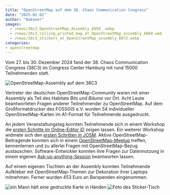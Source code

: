 ```yaml
---
title: "OpenStreetMap auf dem 38. Chaos Communication Congress"
date: "2025-01-02"
author: "Nakaner"
images:
  - /news/38c3_OpenStreetMap_Assembly_6059_.webp
  - /news/38c3_rolling_printed_map_at_OpenStreetMap_assembly_6068.web
  - /news/38c3_stickers_at_OpenStreetMap_assembly_6072.webp
categories:
- openstreetmap
---
```


Vom 27. bis 30. Dezember 2024 fand der 38. Chaos Communication Congress (38C3) im Congress Center Hamburg mit rund 15000 Teilnehmenden statt.

![OpenStreetMap-Assembly auf dem 38C3](/news/38c3_OpenStreetMap_Assembly_6059_.webp)

Vertreter der deutschen OpenStreetMap-Community waren mit einer Assembly als Teil des Habitats *Bits und Bäume* vor Ort. Acht Leute beantworteten
Fragen anderer Teilnehmender zu OpenStreetMap. Auf dem Großformatdrucker des FOSSGIS e.V. wurden 54 individueller OpenStreetMap-Karten im A1-Format für Teilnehmende ausgedruckt.

An jedem Veranstaltungstag konnten Teilnehmende sich in einem Workshop die [ersten Schritte im Online-Editor iD](https://events.ccc.de/congress/2024/hub/de/event/0-einstieg-in-openstreetmap-mit-dem-online-editor-id/) zeigen lassen. Ein weiterer Workshop widmete sich den [ersten Schritten in
JOSM](https://events.ccc.de/congress/2024/hub/de/event/einstieg-in-josm-fr-fortgeschrittene-openstreetmapper/). Aktive OpenStreetMap-Beitragende konnten sich in einem [OpenStreetMap-Meetup](https://events.ccc.de/congress/2024/hub/de/event/openstreetmap-meetup/) treffen, kennenlernen und zu allerlei Fragen mit OpenStreetMap-Bezug austauschen.
Software-Entwickler konnten ihre Fragen zur Datennutzung in einem eigenen [Ask-us-anything-Session](https://events.ccc.de/congress/2024/hub/de/event/openstreetmap-software-development-ask-us-anything/) beantworten lassen.

Auf einem eigenen Tischlein an der Assembly konnten Teilnehmende Aufkleber mit OpenStreetMap-Themen zur Dekoration ihrer Laptops mitnehmen.
Ferner wurden 453 Euro an Barspenden eingenommen.

![ein Mann hält eine gedruckte Karte in Händen](/news/38c3_rolling_printed_map_at_OpenStreetMap_assembly_6068.webp)
![Foto des Sticker-Tisch](/news/38c3_stickers_at_OpenStreetMap_assembly_6072.webp)
